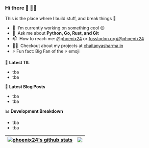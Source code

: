 ### Hi there 👋 👋🏾
This is the place where I build stuff, and break things :rofl:

- 🔭 &nbsp;I’m currently working on something cool :wink:
- 💬 &nbsp;Ask me about **Python, Go, Rust, and Git**
- 📫 &nbsp;How to reach me: [@phoenix24](https://twitter.com/phoenix24) or <a rel="me" href="https://fosstodon.org/@gkr">fosstodon.org/@phoenix24</a>
- 👨‍💻 &nbsp;Checkout about my projects at [chaitanyasharma.in](https://www.chaitanyasharma.in/#portfolio)
- ⚡ Fun fact: Big Fan of the :zap: emoji

📕&nbsp;**Latest TIL**

- tba
- tba
<!-- BLOG-POST-LIST:START -->
<!-- BLOG-POST-LIST:END -->

📝&nbsp;**Latest Blog Posts**
- tba
- tba

<!-- BLOG-POST-LIST:START -->
<!-- BLOG-POST-LIST:END -->

📊&nbsp;**Development Breakdown**
- tba
- tba

<!--START_SECTION:waka-->
<!--END_SECTION:waka-->

| <a href="https://github.com/anuraghazra/github-readme-stats"><img align="center" src="https://github-readme-stats.vercel.app/api?username=phoenix24&show_icons=true&include_all_commits=true&hide_border=true" alt="phoenix24's github stats" /></a> | <a href="https://github.com/anuraghazra/github-readme-stats"><img align="center" src="https://github-readme-stats.vercel.app/api/top-langs/?username=phoenix24&layout=compact&hide_border=true" /></a> |
| ------------- | ------------- |
